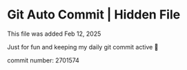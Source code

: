 # Git Auto Commit | Hidden File

This file was added Feb 12, 2025

Just for fun and keeping my daily git commit active 🤪

commit number: 2701574
